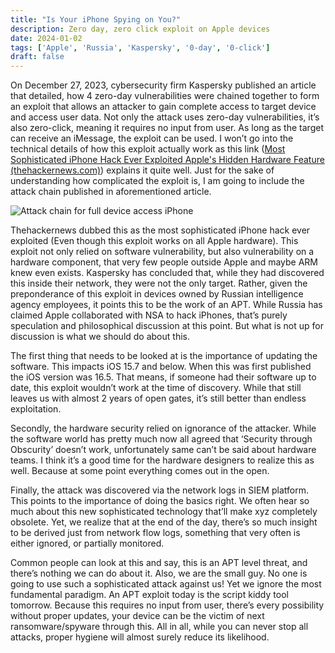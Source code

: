 ```yaml
---
title: "Is Your iPhone Spying on You?"
description: Zero day, zero click exploit on Apple devices
date: 2024-01-02
tags: ['Apple', 'Russia', 'Kaspersky', '0-day', '0-click']
draft: false
---
```

On December 27, 2023, cybersecurity firm Kaspersky published an article that
detailed, how 4 zero-day vulnerabilities were chained together to form an
exploit that allows an attacker to gain complete access to target device and
access user data. Not only the attack uses zero-day vulnerabilities, it’s also
zero-click, meaning it requires no input from user. As long as the target can
receive an iMessage, the exploit can be used. I won’t go into the
technical details of how this exploit actually work as this link ([Most
Sophisticated iPhone Hack Ever Exploited Apple's Hidden Hardware Feature
(thehackernews.com)](https://thehackernews.com/2023/12/most-sophisticated-iphone-hack-ever.html))
explains it quite well. Just for the sake of understanding how complicated the
exploit is, I am going to include the attack chain published in aforementioned article.

![Attack chain for full device access iPhone](/images/apple-spywre.webp)

Thehackernews dubbed this as the most sophisticated iPhone hack ever exploited
(Even though this exploit works on all Apple hardware). This exploit not only
relied on software vulnerability, but also vulnerability on a hardware
component, that very few people outside Apple and maybe ARM knew even exists.
Kaspersky has concluded that, while they had discovered this inside their
network, they were not the only target. Rather, given the preponderance of this
exploit in devices owned by Russian intelligence agency employees, it points
this to be the work of an APT. While Russia has claimed Apple collaborated with
NSA to hack iPhones, that’s purely speculation and philosophical discussion at
this point. But what is not up for discussion is what we should do about this.

The first thing that needs to be looked at is the importance of updating the
software. This impacts iOS 15.7 and below. When this was first published the iOS
version was 16.5. That means, if someone had their software up to date, this
exploit wouldn’t work at the time of discovery. While that still leaves us with
almost 2 years of open gates, it’s still better than endless exploitation.

Secondly, the hardware security relied on ignorance of the attacker. While the
software world has pretty much now all agreed that ‘Security through Obscurity’
doesn’t work, unfortunately same can’t be said about hardware teams. I think
it’s a good time for the hardware designers to realize this as well. Because at
some point everything comes out in the open.

Finally, the attack was discovered via the network logs in SIEM platform. This
points to the importance of doing the basics right. We often hear so much about
this new sophisticated technology that’ll make xyz completely obsolete. Yet, we
realize that at the end of the day, there’s so much insight to be derived just
from network flow logs, something that very often is either ignored, or partially
monitored.

Common people can look at this and say, this is an APT level threat,
and there’s nothing we can do about it. Also, we are the small guy. No one is
going to use such a sophisticated attack against us! Yet we ignore the most
fundamental paradigm. An APT exploit today is the script kiddy tool tomorrow.
Because this requires no input from user, there’s every possibility without
proper updates, your device can be the victim of next ransomware/spyware through
this. All in all, while you can never stop all attacks, proper hygiene will
almost surely reduce its likelihood.